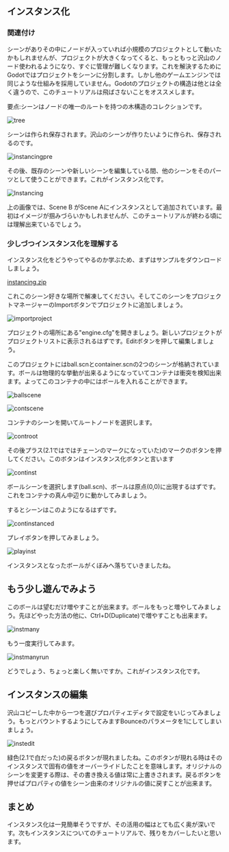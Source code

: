 ## インスタンス化

### 関連付け

シーンがありその中にノードが入っていれば小規模のプロジェクトとして動いたかもしれませんが、プロジェクトが大きくなってくると、もっともっと沢山のノード使われるようになり、すぐに管理が難しくなります。これを解決するためにGodotではプロジェクトをシーンに分割します。しかし他のゲームエンジンでは同じような仕組みを採用していません。Godotのプロジェクトの構造は他とは全く違うので、このチュートリアルは飛ばさないことをオススメします。



要点:シーンはノードの唯一のルートを持つの木構造のコレクションです。


![tree](./Learning-step-by-step-assets/Instancing/tree.png)

シーンは作られ保存されます。沢山のシーンが作りたいように作られ、保存されるのです。

![instancingpre](./Learning-step-by-step-assets/Instancing/instancingpre.png)

その後、既存のシーンや新しいシーンを編集している間、他のシーンをそのパーツとして使うことができます。これがインスタンス化です。

![Instancing](./Learning-step-by-step-assets/Instancing/instancing.png)

上の画像では、Scene B がScene Aにインスタンスとして追加されています。最初はイメージが掴みづらいかもしれませんが、このチュートリアルが終わる頃には理解出来ているでしょう。

### 少しづつインスタンス化を理解する

インスタンス化をどうやってやるのか学ぶため、まずはサンプルをダウンロードしましょう。

[instancing.zip](http://docs.godotengine.org/en/latest/_downloads/instancing.zip "instancing.zip")

これこのシーン好きな場所で解凍してください。そしてこのシーンをプロジェクトマネージャーのImportボタンでプロジェクトに追加しましょう。

![importproject](./Learning-step-by-step-assets/Instancing/importproject.png)

プロジェクトの場所にある"engine.cfg"を開きましょう。新しいプロジェクトがプロジェクトリストに表示されるはずです。Editボタンを押して編集しましょう。

このプロジェクトにはball.scnとcontainer.scnの2つのシーンが格納されています。ボールは物理的な挙動が出来るようになっていてコンテナは衝突を検知出来ます。よってこのコンテナの中にはボールを入れることができます。

![ballscene](./Learning-step-by-step-assets/Instancing/ballscene.png)

![contscene](./Learning-step-by-step-assets/Instancing/contscene.png)

コンテナのシーンを開いてルートノードを選択します。

![controot](./Learning-step-by-step-assets/Instancing/controot.png)

その後プラス(2.1ではではチェーンのマークになっていた)のマークのボタンを押してください。このボタンはインスタンス化ボタンと言います

![continst](./Learning-step-by-step-assets/Instancing/continst.png)

ボールシーンを選択します(ball.scn)、ボールは原点(0,0)に出現するはずです。これをコンテナの真ん中辺りに動かしてみましょう。

するとシーンはこのようになるはずです。

![continstanced](./Learning-step-by-step-assets/Instancing/continstanced.png)

プレイボタンを押してみましょう。

![playinst](./Learning-step-by-step-assets/Instancing/playinst.png)

インスタンスとなったボールがくぼみへ落ちていきましたね。


## もう少し遊んでみよう

このボールは望むだけ増やすことが出来ます。ボールをもっと増やしてみましょう。先ほどやった方法の他に、Ctrl+D(Duplicate)で増やすことも出来ます。

![instmany](./Learning-step-by-step-assets/Instancing/instmany.png)

もう一度実行してみます。

![instmanyrun](./Learning-step-by-step-assets/Instancing/instmanyrun.png)

どうでしょう、ちょっと楽しく無いですか。これがインスタンス化です。

## インスタンスの編集

沢山コピーした中から一つを選びプロパティエディタで設定をいじってみましょう。もっとバウントするようにしてみますBounceのパラメータを1にしてしまいましょう。

![instedit](./Learning-step-by-step-assets/Instancing/instedit.png)

緑色(2.1で白だった)の戻るボタンが現れましたね。このボタンが現れる時はそのインスタンスで固有の値をオーバーライドしたことを意味します。オリジナルのシーンを変更する際は、その書き換える値は常に上書きされます。戻るボタンを押せばプロパティの値をシーン由来のオリジナルの値に戻すことが出来ます。

## まとめ

インスタンス化は一見簡単そうですが、その活用の幅はとても広く奥が深いです。次もインスタンスについてのチュートリアルで、残りをカバーしたいと思います。
